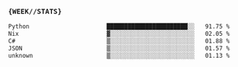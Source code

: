 ### `{WEEK//STATS}` 
<!--START_SECTION:waka-->

```txt
Python                      ███████████████████████░░   91.75 %
Nix                         ▓░░░░░░░░░░░░░░░░░░░░░░░░   02.05 %
C#                          ▒░░░░░░░░░░░░░░░░░░░░░░░░   01.88 %
JSON                        ▒░░░░░░░░░░░░░░░░░░░░░░░░   01.57 %
unknown                     ▒░░░░░░░░░░░░░░░░░░░░░░░░   01.13 %
```

<!--END_SECTION:waka-->
